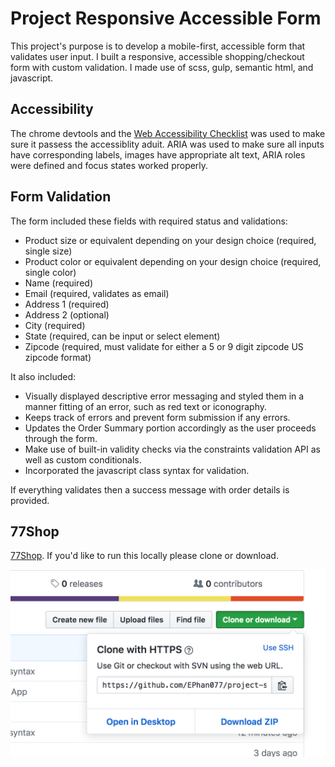 # Project Responsive Accessible Form

This project's purpose is to develop a mobile-first, accessible form that validates user input. I built a responsive, accessible shopping/checkout form with custom validation. I made use of scss, gulp, semantic html, and javascript.

## Accessibility

The chrome devtools and the [Web Accessibility Checklist](https://a11yproject.com/checklist.html) was used to make sure it passess the accessiblity aduit. ARIA was used to make sure all inputs have corresponding labels, images have appropriate alt text, ARIA roles were defined and focus states worked properly.

## Form Validation

The form included these fields with required status and validations:

* Product size or equivalent depending on your design choice (required, single size)
* Product color or equivalent depending on your design choice (required, single color)
* Name (required)
* Email (required, validates as email)
* Address 1 (required)
* Address 2 (optional)
* City (required)
* State (required, can be input or select element)
* Zipcode (required, must validate for either a 5 or 9 digit zipcode US zipcode format)

It also included: 

* Visually displayed descriptive error messaging and styled them in a manner fitting of an error, such as red text or iconography.
* Keeps track of errors and prevent form submission if any errors.
* Updates the Order Summary portion accordingly as the user proceeds through the form.
* Make use of built-in validity checks via the constraints validation API as well as custom conditionals.
* Incorporated the javascript class syntax for validation.

If everything validates then a success message with order details is provided.

## 77Shop

[77Shop](https://ephan077.github.io/project-responsive-form/). If you'd like to run this locally please clone or download.

![Screenshot of image clone](img/clone.png)
